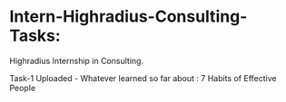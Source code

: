 # Intern-Highradius-Consulting-Tasks:

Highradius Internship in Consulting.

Task-1 Uploaded - Whatever learned so far about : 7 Habits of Effective People 

